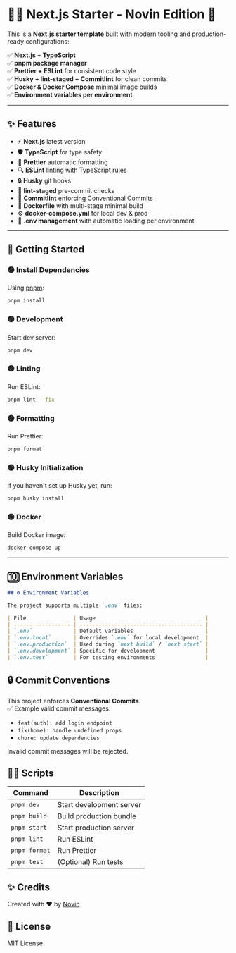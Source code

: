 # 🧑‍💻 Next.js Starter - Novin Edition 🚀

This is a **Next.js starter template** built with modern tooling and production-ready configurations:

✅ **Next.js + TypeScript**  
✅ **pnpm package manager**  
✅ **Prettier + ESLint** for consistent code style  
✅ **Husky + lint-staged + Commitlint** for clean commits  
✅ **Docker & Docker Compose** minimal image builds  
✅ **Environment variables per environment**

---

## ✨ Features

- ⚡ **Next.js** latest version
- 🛡️ **TypeScript** for type safety
- 🎨 **Prettier** automatic formatting
- 🔍 **ESLint** linting with TypeScript rules
- 🔒 **Husky** git hooks
- 🚦 **lint-staged** pre-commit checks
- 📝 **Commitlint** enforcing Conventional Commits
- 🐳 **Dockerfile** with multi-stage minimal build
- ⚙️ **docker-compose.yml** for local dev & prod
- 🌿 **.env management** with automatic loading per environment

---

## 🚀 Getting Started

### 🟢 Install Dependencies

Using [pnpm](https://pnpm.io):

```bash
pnpm install
```

### 🟢 Development

Start dev server:

```bash
pnpm dev
```

### 🟢 Linting

Run ESLint:

```bash
pnpm lint --fix
```

### 🟢 Formatting

Run Prettier:

```bash
pnpm format
```

### 🟢 Husky Initialization

If you haven't set up Husky yet, run:

```bash
pnpm husky install
```

### 🟢 Docker

Build Docker image:

```bash
docker-compose up
```

---

## **🔟 Environment Variables**

```markdown
## ⚙️ Environment Variables

The project supports multiple `.env` files:

| File               | Usage                                   |
| ------------------ | --------------------------------------- |
| `.env`             | Default variables                       |
| `.env.local`       | Overrides `.env` for local development  |
| `.env.production`  | Used during `next build` / `next start` |
| `.env.development` | Specific for development                |
| `.env.test`        | For testing environments                |
```

## 🔒 Commit Conventions

This project enforces **Conventional Commits**.  
✅ Example valid commit messages:

- `feat(auth): add login endpoint`
- `fix(home): handle undefined props`
- `chore: update dependencies`

Invalid commit messages will be rejected.

## 🧑‍💻 Scripts

| Command       | Description              |
| ------------- | ------------------------ |
| `pnpm dev`    | Start development server |
| `pnpm build`  | Build production bundle  |
| `pnpm start`  | Start production server  |
| `pnpm lint`   | Run ESLint               |
| `pnpm format` | Run Prettier             |
| `pnpm test`   | (Optional) Run tests     |

## ✨ Credits

Created with ❤️ by [Novin](https://novin.fun)

## 📄 License

MIT License
